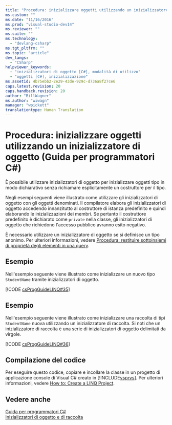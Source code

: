 ```yaml
---
title: "Procedura: inizializzare oggetti utilizzando un inizializzatore di oggetto (Guida per programmatori C#) | Microsoft Docs"
ms.custom: ""
ms.date: "11/16/2016"
ms.prod: "visual-studio-dev14"
ms.reviewer: ""
ms.suite: ""
ms.technology: 
  - "devlang-csharp"
ms.tgt_pltfrm: ""
ms.topic: "article"
dev_langs: 
  - "CSharp"
helpviewer_keywords: 
  - "inizializzatori di oggetto [C#], modalità di utilizzo"
  - "oggetti [C#], inizializzazione"
ms.assetid: 4b75ebb2-2e29-43de-929c-d736a8f27ce6
caps.latest.revision: 20
caps.handback.revision: 20
author: "BillWagner"
ms.author: "wiwagn"
manager: "wpickett"
translationtype: Human Translation
---
```

# Procedura: inizializzare oggetti utilizzando un inizializzatore di oggetto (Guida per programmatori C#)
È possibile utilizzare inizializzatori di oggetto per inizializzare oggetti tipo in modo dichiarativo senza richiamare esplicitamente un costruttore per il tipo.  
  
 Negli esempi seguenti viene illustrato come utilizzare gli inizializzatori di oggetto con gli oggetti denominati.  Il compilatore elabora gli inizializzatori di oggetto accedendo innanzitutto al costruttore di istanza predefinito e quindi elaborando le inizializzazioni dei membri.  Se pertanto il costruttore predefinito è dichiarato come `private` nella classe, gli inizializzatori di oggetto che richiedono l'accesso pubblico avranno esito negativo.  
  
 È necessario utilizzare un inizializzatore di oggetto se si definisce un tipo anonimo.  Per ulteriori informazioni, vedere [Procedura: restituire sottoinsiemi di proprietà degli elementi in una query](../../../csharp/programming-guide/classes-and-structs/how-to-return-subsets-of-element-properties-in-a-query.md).  
  
## Esempio  
 Nell'esempio seguente viene illustrato come inizializzare un nuovo tipo `StudentName` tramite inizializzatori di oggetto.  
  
 [!CODE [csProgGuideLINQ#35](../CodeSnippet/VS_Snippets_VBCSharp/csProgGuideLINQ#35)]  
  
## Esempio  
 Nell'esempio seguente viene illustrato come inizializzare una raccolta di tipi `StudentName` nuova utilizzando un inizializzatore di raccolta.  Si noti che un inizializzatore di raccolta è una serie di inizializzatori di oggetto delimitati da virgole.  
  
 [!CODE [csProgGuideLINQ#36](../CodeSnippet/VS_Snippets_VBCSharp/csProgGuideLINQ#36)]  
  
## Compilazione del codice  
 Per eseguire questo codice, copiare e incollare la classe in un progetto di applicazione console di Visual C\# creato in [!INCLUDE[vsprvs](../../../csharp/includes/vsprvs_md.md)].  Per ulteriori informazioni, vedere [How to: Create a LINQ Project](../Topic/How%20to:%20Create%20a%20LINQ%20Project.md).  
  
## Vedere anche  
 [Guida per programmatori C\#](../../../csharp/programming-guide/index.md)   
 [Inizializzatori di oggetto e di raccolta](../../../csharp/programming-guide/classes-and-structs/object-and-collection-initializers.md)